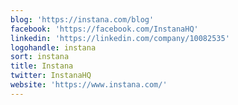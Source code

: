 ```yaml
---
blog: 'https://instana.com/blog'
facebook: 'https://facebook.com/InstanaHQ'
linkedin: 'https://linkedin.com/company/10082535'
logohandle: instana
sort: instana
title: Instana
twitter: InstanaHQ
website: 'https://www.instana.com/'
---
```

